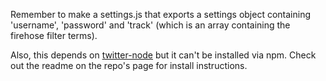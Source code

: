 Remember to make a settings.js that exports a settings object containing 'username', 'password' and 'track' (which is an array containing the firehose filter terms). 

Also, this depends on [twitter-node](https://github.com/technoweenie/twitter-node) but it can't be installed via npm. Check out the readme on the repo's page for install instructions.
